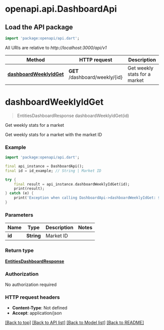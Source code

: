 # openapi.api.DashboardApi

## Load the API package
```dart
import 'package:openapi/api.dart';
```

All URIs are relative to *http://localhost:3000/api/v1*

Method | HTTP request | Description
------------- | ------------- | -------------
[**dashboardWeeklyIdGet**](DashboardApi.md#dashboardweeklyidget) | **GET** /dashboard/weekly/{id} | Get weekly stats for a market


# **dashboardWeeklyIdGet**
> EntitiesDashboardResponse dashboardWeeklyIdGet(id)

Get weekly stats for a market

Get weekly stats for a market with the market ID

### Example
```dart
import 'package:openapi/api.dart';

final api_instance = DashboardApi();
final id = id_example; // String | Market ID

try {
    final result = api_instance.dashboardWeeklyIdGet(id);
    print(result);
} catch (e) {
    print('Exception when calling DashboardApi->dashboardWeeklyIdGet: $e\n');
}
```

### Parameters

Name | Type | Description  | Notes
------------- | ------------- | ------------- | -------------
 **id** | **String**| Market ID | 

### Return type

[**EntitiesDashboardResponse**](EntitiesDashboardResponse.md)

### Authorization

No authorization required

### HTTP request headers

 - **Content-Type**: Not defined
 - **Accept**: application/json

[[Back to top]](#) [[Back to API list]](../README.md#documentation-for-api-endpoints) [[Back to Model list]](../README.md#documentation-for-models) [[Back to README]](../README.md)

